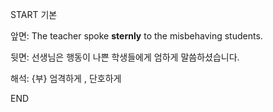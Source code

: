 START
기본

앞면:
The teacher spoke **sternly** to the misbehaving students.


뒷면:
선생님은 행동이 나쁜 학생들에게 엄하게 말씀하셨습니다.


해석:
{부} 엄격하게 , 단호하게

<!--ID: 1740393309339-->
END